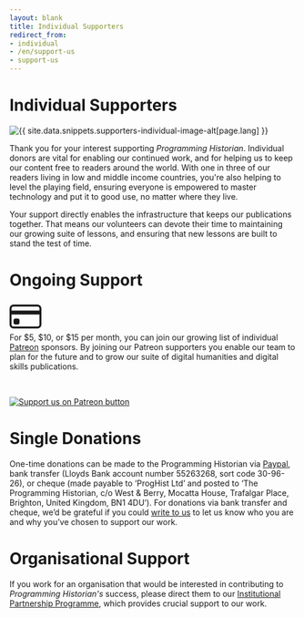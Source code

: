 ```yaml
---
layout: blank
title: Individual Supporters
redirect_from:
- individual
- /en/support-us
- support-us
---
```


# Individual Supporters

<img src="{{site.baseurl}}/images/supporters-individual.png" class="garnish rounded float-left" alt="{{ site.data.snippets.supporters-individual-image-alt[page.lang] }}"/>

Thank you for your interest supporting *Programming Historian*. Individual donors are vital for enabling our continued work, and for helping us to keep our content free to readers around the world. With one in three of our readers living in low and middle income countries, you're also helping to level the playing field, ensuring everyone is empowered to master technology and put it to good use, no matter where they live.

Your support directly enables the infrastructure that keeps our publications together. That means our volunteers can devote their time to maintaining our growing suite of lessons, and ensuring that new lessons are built to stand the test of time.

# Ongoing Support

<div class="alert alert-info">
<div class="float-left">
	<svg width="4em" height="4em" viewBox="0 0 16 16" class="bi bi-credit-card" fill="currentColor" xmlns="http://www.w3.org/2000/svg">
  <path fill-rule="evenodd" d="M0 4a2 2 0 0 1 2-2h12a2 2 0 0 1 2 2v8a2 2 0 0 1-2 2H2a2 2 0 0 1-2-2V4zm2-1a1 1 0 0 0-1 1v1h14V4a1 1 0 0 0-1-1H2zm13 4H1v5a1 1 0 0 0 1 1h12a1 1 0 0 0 1-1V7z"/>
  <path d="M2 10a1 1 0 0 1 1-1h1a1 1 0 0 1 1 1v1a1 1 0 0 1-1 1H3a1 1 0 0 1-1-1v-1z"/>
</svg>
</div>
For $5, $10, or $15 per month, you can join our growing list of individual <a href="https://www.patreon.com/join/theprogramminghistorian">Patreon</a> sponsors. By joining our Patreon supporters you enable our team to plan for the future and to grow our suite of digital humanities and digital skills publications. 

<p>&nbsp;</p>
<p><a href="https://www.patreon.com/theprogramminghistorian"><img src="{{site.baseurl}}/images/patreonbutton.png" alt="Support us on Patreon button" class="mx-auto d-block" /></a></p>
	
</div>

# Single Donations

One-time donations can be made to the Programming Historian via [Paypal](https://www.paypal.com/cgi-bin/webscr?cmd=_s-xclick&hosted_button_id=7BGHUZRVS4LYL&source=url), bank transfer (Lloyds Bank account number 55263268, sort code 30-96-26), or cheque (made payable to ‘ProgHist Ltd’ and posted to ‘The Programming Historian, c/o West & Berry, Mocatta House, Trafalgar Place, Brighton, United Kingdom, BN1 4DU’). For donations via bank transfer and cheque, we’d be grateful if you could [write to us](mailto:admin@programminghistorian.org) to let us know who you are and why you’ve chosen to support our work.

# Organisational Support

If you work for an organisation that would be interested in contributing to *Programming Historian's* success, please direct them to our [Institutional Partnership Programme](ipp), which provides crucial support to our work.

